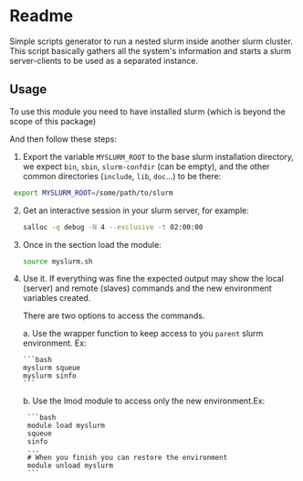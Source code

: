 Readme
======

Simple scripts generator to run a nested slurm inside another slurm
cluster.  This script basically gathers all the system's information
and starts a slurm server-clients to be used as a separated instance.

Usage
-----

To use this module you need to have installed slurm (which is beyond
the scope of this package)

And then follow these steps:

1. Export the variable `MYSLURM_ROOT` to the base slurm installation
   directory, we expect `bin`, `sbin`, `slurm-confdir` (can be empty),
   and the other common directories (`include`, `lib`, `doc`...) to be
   there:

  ```bash
   export MYSLURM_ROOT=/some/path/to/slurm
   ```

2. Get an interactive session in your slurm server, for example:
   ```bash
   salloc -q debug -N 4 --exclusive -t 02:00:00
   ```

3. Once in the section load the module:
   ```bash
   source myslurm.sh
   ```

4. Use it. If everything was fine the expected output may show the
   local (server) and remote (slaves) commands and the new environment
   variables created.

	There are two options to access the commands.

	a. Use the wrapper function to keep access to you `parent` slurm
       environment. Ex:

	   ```bash
	   myslurm squeue
	   myslurm sinfo
	   ```

	b. Use the lmod module to access only the new environment.Ex:

		```bash
		module load myslurm
		squeue
		sinfo
		...
		# When you finish you can restore the environment
		module unload myslurm
		```

